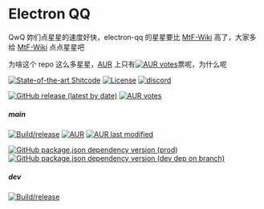 # Electron QQ

QwQ 妳们点星星的速度好快，electron-qq 的星星要比 [MtF-Wiki](https://github.com/mtf-wiki/MtF-Wiki) 高了，大家多给 [MtF-Wiki](https://github.com/mtf-wiki/MtF-Wiki) 点点星星吧

为啥这个 repo 这么多星星，[AUR](https://aur.archlinux.org/packages/icalingua/) 上只有[![AUR votes](https://img.shields.io/aur/votes/icalingua?color=%23fff&label=%20&style=flat-square)](https://aur.archlinux.org/packages/icalingua/)票呢，为什么呢

[![State-of-the-art Shitcode](https://img.shields.io/static/v1?label=State-of-the-art&message=Shitcode&color=7B5804)](https://github.com/trekhleb/state-of-the-art-shitcode)
[![License](https://img.shields.io/aur/license/icalingua)](https://github.com/Clansty/icalingua/blob/main/LICENSE)
[![discord](https://img.shields.io/static/v1?label=chat&message=discord&color=7289da&logo=discord)](https://discord.gg/gKnU7BARzv)

[![GitHub release (latest by date)](https://img.shields.io/github/downloads/Clansty/Icalingua/latest/total)](https://github.com/Clansty/electron-qq/releases/latest)
[![AUR votes](https://img.shields.io/aur/votes/icalingua)](https://aur.archlinux.org/packages/icalingua/)

##### main
[![Build/release](https://github.com/Clansty/electron-qq/actions/workflows/main.yml/badge.svg?branch=main)](https://github.com/Clansty/electron-qq/actions/workflows/main.yml)
[![AUR](https://img.shields.io/aur/version/icalingua)](https://aur.archlinux.org/packages/icalingua/)
[![AUR last modified](https://img.shields.io/aur/last-modified/icalingua)](https://aur.archlinux.org/packages/icalingua/)

[![GitHub package.json dependency version (prod)](https://img.shields.io/github/package-json/dependency-version/Clansty/Icalingua/oicq?filename=electron-qq%2Fpackage.json)](https://github.com/takayama-lily/oicq)
[![GitHub package.json dependency version (dev dep on branch)](https://img.shields.io/github/package-json/dependency-version/clansty/electron-qq/dev/electron?logo=electron&filename=electron-qq%2Fpackage.json)](https://electronjs.org)

##### dev
[![Build/release](https://github.com/Clansty/electron-qq/actions/workflows/main.yml/badge.svg?branch=dev)](https://github.com/Clansty/electron-qq/actions/workflows/main.yml)

